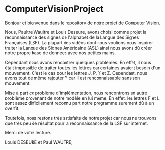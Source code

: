 # ComputerVisionProject

Bonjour et bienvenue dans le repository de notre projet de Computer Vision.

Nous, Paultre Waultre et Louis Deseure, avons choisi comme projet la reconnaissance des signes de l'alphabet de la Langue des Signes Françaises (LSF). 
La plupart des vidéos dont nous voulions nous inspirer traiter la Langue des Signes Américaine (ASL) ainsi nous avons dû créer notre propre base de données avec nos 
petites mains.

Cependant nous avons rencontrer quelques problèmes. En effet, il nous était impossible de traiter toutes les lettres car certaines avaient besoin d'un mouvement.
C'est le cas pour les lettres J, P, Y et Z. Cependant, nous avons tout de même rajouter Y car il est renconnaissable sans son mouvement.

Mise à part ce problème d'implémentation, nous rencontrons un autre problème provenant de notre modèle en lui même. En effet, les lettres F et L sont assez 
difficilement reconnu part notre programme surement dû à un overfit.

Toutefois, nous restons très satisfaits de notre projet car nous ne trouvons que très peu de résultat pour la reconnaissance de la LSF sur internet.

Merci de votre lecture.

Louis DESEURE et Paul WAUTRE;
